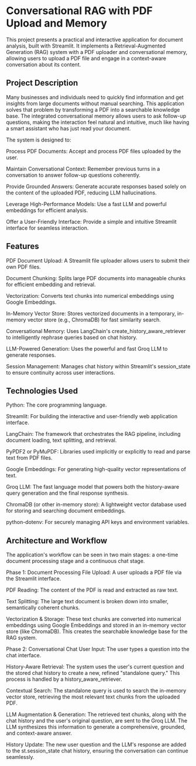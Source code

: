 # Conversational RAG with PDF Upload and Memory
This project presents a practical and interactive application for document analysis, built with Streamlit. It implements a Retrieval-Augmented Generation (RAG) system with a PDF uploader and conversational memory, allowing users to upload a PDF file and engage in a context-aware conversation about its content.

## Project Description
Many businesses and individuals need to quickly find information and get insights from large documents without manual searching. This application solves that problem by transforming a PDF into a searchable knowledge base. The integrated conversational memory allows users to ask follow-up questions, making the interaction feel natural and intuitive, much like having a smart assistant who has just read your document.

The system is designed to:

Process PDF Documents: Accept and process PDF files uploaded by the user.

Maintain Conversational Context: Remember previous turns in a conversation to answer follow-up questions coherently.

Provide Grounded Answers: Generate accurate responses based solely on the content of the uploaded PDF, reducing LLM hallucinations.

Leverage High-Performance Models: Use a fast LLM and powerful embeddings for efficient analysis.

Offer a User-Friendly Interface: Provide a simple and intuitive Streamlit interface for seamless interaction.

## Features
PDF Document Upload: A Streamlit file uploader allows users to submit their own PDF files.

Document Chunking: Splits large PDF documents into manageable chunks for efficient embedding and retrieval.

Vectorization: Converts text chunks into numerical embeddings using Google Embeddings.

In-Memory Vector Store: Stores vectorized documents in a temporary, in-memory vector store (e.g., ChromaDB) for fast similarity search.

Conversational Memory: Uses LangChain's create_history_aware_retriever to intelligently rephrase queries based on chat history.

LLM-Powered Generation: Uses the powerful and fast Groq LLM to generate responses.

Session Management: Manages chat history within Streamlit's session_state to ensure continuity across user interactions.

## Technologies Used
Python: The core programming language.

Streamlit: For building the interactive and user-friendly web application interface.

LangChain: The framework that orchestrates the RAG pipeline, including document loading, text splitting, and retrieval.

PyPDF2 or PyMuPDF: Libraries used implicitly or explicitly to read and parse text from PDF files.

Google Embeddings: For generating high-quality vector representations of text.

Groq LLM: The fast language model that powers both the history-aware query generation and the final response synthesis.

ChromaDB (or other in-memory store): A lightweight vector database used for storing and searching document embeddings.

python-dotenv: For securely managing API keys and environment variables.

## Architecture and Workflow
The application's workflow can be seen in two main stages: a one-time document processing stage and a continuous chat stage.

Phase 1: Document Processing
File Upload: A user uploads a PDF file via the Streamlit interface.

PDF Reading: The content of the PDF is read and extracted as raw text.

Text Splitting: The large text document is broken down into smaller, semantically coherent chunks.

Vectorization & Storage: These text chunks are converted into numerical embeddings using Google Embeddings and stored in an in-memory vector store (like ChromaDB). This creates the searchable knowledge base for the RAG system.

Phase 2: Conversational Chat
User Input: The user types a question into the chat interface.

History-Aware Retrieval: The system uses the user's current question and the stored chat history to create a new, refined "standalone query." This process is handled by a history_aware_retriever.

Contextual Search: The standalone query is used to search the in-memory vector store, retrieving the most relevant text chunks from the uploaded PDF.

LLM Augmentation & Generation: The retrieved text chunks, along with the chat history and the user's original question, are sent to the Groq LLM. The LLM synthesizes this information to generate a comprehensive, grounded, and context-aware answer.

History Update: The new user question and the LLM's response are added to the st.session_state chat history, ensuring the conversation can continue seamlessly.

